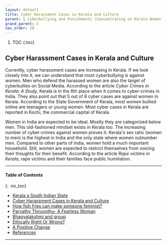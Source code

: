 ```yaml
---
layout: default
title: Cyber Harassment Cases in Kerala and Culture 
parent: § Cyberbullying and Punishments (Concentrating on Kerala Women)  
grand_parent: C
nav_order: 20 
---
```

<style>
.dont-break-out {
  /* These are technically the same, but use both */
  overflow-wrap: break-word;
  word-wrap: break-word;

     -ms-word-break: break-all;
  /* This is the dangerous one in WebKit, as it breaks things wherever */
  word-break: break-all;
  /* Instead use this non-standard one: */
  word-break: break-word;
}

.youtube-container {
    position: relative;
    width: 100%;
    height: 0;
    padding-bottom: 56.25%;
}
.youtube-video {
    position: absolute;
    top: 0;
    left: 0;
    width: 100%;
    height: 100%;
}

</style>

<div class="dont-break-out" markdown="1">

1. TOC
{:toc}

## Cyber Harassment Cases in Kerala and Culture
 
Currently, cyber harassment cases are increasing in Kerala. If we look closely into it, we can understand that most cyberbullying is against women. Men who defend the harassed women are also the target of cyberbullies on Social Media. According to the article *Cyber Crimes in Kerala: A Study,* Kerala is in the 6th place when it comes to cyber-crimes in India. They also point out that 5 out of 8 cyber cases are against women in Kerala. According to the State Government of Kerala, most women bullied online are teenagers or young women. Most cyber cases in Kerala are reported in Kochi, the commercial capital of Kerala. 

Women in India are expected to be ideal. Mostly they are categorized below men. This old-fashioned mindset exists in Kerala too. The increasing number of cyber-crimes against women proves it. Kerala's sex ratio (women to men) is the highest in India and the only state where women outnumber men. Compared to other parts of India, women hold a much important household. Still, women are expected to restrict themselves from voicing their thoughts for their benefit. According to the article *Rape victims in Kerala*, rape victims and their families face public humiliation.

***

#### Table of Contents
{: .no_toc}

<ul><li> <a href="/docs/cyberbully/Cyberbullying-and-Punishments-Concentrating-on-Kerala-Women-1/">Kerala a South Indian State</a></li><li> <a href="/docs/cyberbully/Cyberbullying-and-Punishments-Concentrating-on-Kerala-Women-2/">Cyber Harassment Cases in Kerala and Culture</a></li><li> <a href="/docs/cyberbully/Cyberbullying-and-Punishments-Concentrating-on-Kerala-Women-3/">How fish fries can make someone feminist?</a></li><li> <a href="/docs/cyberbully/Cyberbullying-and-Punishments-Concentrating-on-Kerala-Women-4/">Parvathy Thiruvothu- A Fearless Woman</a></li><li> <a href="/docs/cyberbully/Cyberbullying-and-Punishments-Concentrating-on-Kerala-Women-5/">Bhagyalakshmi and group</a></li><li> <a href="/docs/cyberbully/Cyberbullying-and-Punishments-Concentrating-on-Kerala-Women-6/">Ethically Right Or Wrong?</a></li><li> <a href="/docs/cyberbully/Cyberbullying-and-Punishments-Concentrating-on-Kerala-Women-7/">A Positive Change</a></li><li> <a href="/docs/cyberbully/Cyberbullying-and-Punishments-Concentrating-on-Kerala-Women-8/">References</a></li></ul>

***

</div>
